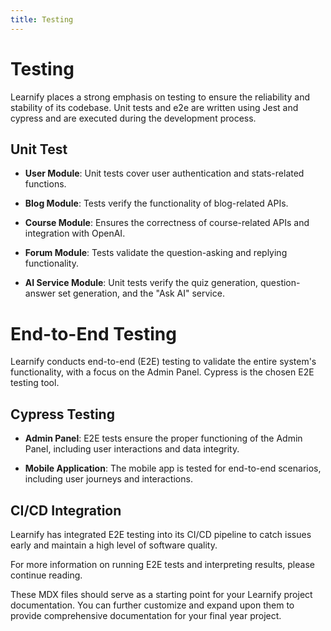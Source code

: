 ```yaml
---
title: Testing
---
```


# Testing

Learnify places a strong emphasis on testing to ensure the reliability and stability of its codebase. Unit tests and e2e are written using Jest and cypress and are executed during the development process.

## Unit Test

- **User Module**: Unit tests cover user authentication and stats-related functions.

- **Blog Module**: Tests verify the functionality of blog-related APIs.

- **Course Module**: Ensures the correctness of course-related APIs and integration with OpenAI.

- **Forum Module**: Tests validate the question-asking and replying functionality.

- **AI Service Module**: Unit tests verify the quiz generation, question-answer set generation, and the "Ask AI" service.

# End-to-End Testing

Learnify conducts end-to-end (E2E) testing to validate the entire system's functionality, with a focus on the Admin Panel. Cypress is the chosen E2E testing tool.

## Cypress Testing

- **Admin Panel**: E2E tests ensure the proper functioning of the Admin Panel, including user interactions and data integrity.

- **Mobile Application**: The mobile app is tested for end-to-end scenarios, including user journeys and interactions.

## CI/CD Integration

Learnify has integrated E2E testing into its CI/CD pipeline to catch issues early and maintain a high level of software quality.

For more information on running E2E tests and interpreting results, please continue reading.

These MDX files should serve as a starting point for your Learnify project documentation. You can further customize and expand upon them to provide comprehensive documentation for your final year project.
